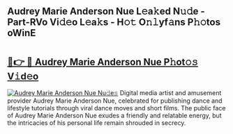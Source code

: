 ## Audrey Marie Anderson Nue L𝚎a𝚔ed N𝚞𝚍e - Part-RVo Vi𝚍𝚎o L𝚎a𝚔s - H𝚘𝚝 O𝚗𝚕yf𝚊ns P𝚑𝚘tos oWinE

# <h2><a href="http://kf273bi.oniu.top/?m=Audrey+Marie+Anderson+Nue">🔗👉 🔴 Audrey Marie Anderson Nue P𝚑ot𝚘𝚜 V𝚒d𝚎o</a></h2>

[![Audrey Marie Anderson Nue Nu𝚍e𝚜](https://i.imgur.com/0qMVB7G.gif)](http://kf273bi.oniu.top/?m=Audrey+Marie+Anderson+Nue)
Digital media artist and amusement provider Audrey Marie Anderson Nue, celebrated for publishing dance and lifestyle tutorials through viral dance moves and short films. The public face of Audrey Marie Anderson Nue exudes a friendly and relatable energy, but the intricacies of his personal life remain shrouded in secrecy.  
